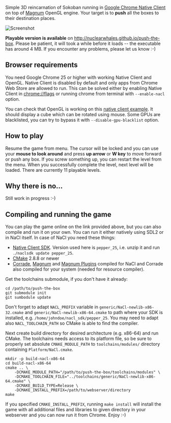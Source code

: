 Simple 3D reincarnation of Sokoban running in
[Google Chrome Native Client](https://developers.google.com/native-client/)
on top of [Magnum](https://github.com/mosra/magnum) OpenGL engine. Your target
is to **push** all the boxes to their destination places.

![Screenshot](https://github.com/nuclearwhales/push-the-box/raw/master/screenshot.png)

**Playable version is available** on http://nuclearwhales.github.io/push-the-box.
Please be patient, it will took a while before it loads -- the executable has
around 4 MB. If you encounter any problems, please let us know :-)

Browser requirements
--------------------

You need Google Chrome 25 or higher with working Native Client and OpenGL.
Native Client is disabled by default and only apps from Chrome Web Store are
allowed to run. This can be solved either by enabling Native Client in
[chrome://flags](chrome://flags) or running chrome from terminal with
`--enable-nacl` option.

You can check that OpenGL is working on this [native client example](http://gonativeclient.appspot.com/dev/demos/sdk_examples/fullscreen_tumbler/fullscreen_tumbler.html).
It should display a cube which can be rotated using mouse. Some GPUs are
blacklisted, you can try to bypass it with `--disable-gpu-blacklist` option.

How to play
-----------

Resume the game from menu. The cursor will be locked and you can use your
**mouse to look around** and press **up arrow** or **W key** to move forward or
push any box. If you screw something up, you can restart the level from the
menu. When you successfully complete the level, next level will be loaded.
There are currently 11 playable levels.

Why there is no...
------------------

Still work in progress :-)

Compiling and running the game
------------------------------

You can play the game online on the link provided above, but you can also
compile and run it on your own. You can run it either natively using SDL2 or in
NaCl itself. In case of NaCl you need these things:

 - [Native Client SDK](https://developers.google.com/native-client/beta/sdk/download).
   Version used here is `pepper_25`, i.e. unzip it and run `./naclsdk update pepper_25`.
 - [CMake](http://www.cmake.org) 2.8.8 or newer
 - [Corrade](https://github.com/mosra/corrade), [Magnum](https://github.com/mosra/magnum)
   and [Magnum Plugins](https://github.com/mosra/magnum-plugins) compiled for
   NaCl and Corrade also compiled for your system (needed for resource compiler).

Get the toolchains submodule, if you don't have it already:

    cd /path/to/push-the-box
    git submodule init
    git sumbodule update

Don't forget to adapt `NACL_PREFIX` variable in `generic/NaCl-newlib-x86-32.cmake`
and `generic/NaCl-newlib-x86-64.cmake` to path where your SDK is installed,
e.g. `/home/johndoe/nacl_sdk/pepper_25`. You may need to adapt also
`NACL_TOOLCHAIN_PATH` so CMake is able to find the compiler.

Next create build directory for desired architecture (e.g. x86-64) and run
CMake. The toolchains needs access to its platform file, so be sure to
properly set absolute `CMAKE_MODULE_PATH` to `toolchains/modules/` directory
containing `Platform/NaCl.cmake`.

    mkdir -p build-nacl-x86-64
    cd build-nacl-x86-64
    cmake .. \
        -DCMAKE_MODULE_PATH="/path/to/push-the-box/toolchains/modules" \
        -DCMAKE_TOOLCHAIN_FILE="../toolchains/generic/NaCl-newlib-x86-64.cmake" \
        -DCMAKE_BUILD_TYPE=Release \
        -DCMAKE_INSTALL_PREFIX=/path/to/webserver/directory
    make

If you specified `CMAKE_INSTALL_PREFIX`, running `make install` will install
the game with all additional files and libraries to given directory in your
webserver and you can now run it from Chrome. Enjoy :-)
